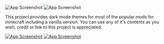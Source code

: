 ![App Screenshot](https://i.imgur.com/fmW2wEZ.png)
![App Screenshot](https://i.imgur.com/Dj5f4Mb.png)

This project provides dark mode themes for most of the popular mods for minecraft including a vanilla version. You can use any of it's contents as you wish, credit or link to this project is appreciated.

[![App Screenshot](https://i.imgur.com/FummF1V.png)](https://www.curseforge.com/minecraft/texture-packs/darkmode)
[![App Screenshot](https://i.imgur.com/BPmpfXw.png)](https://discord.gg/XkjYm3EW2r)
